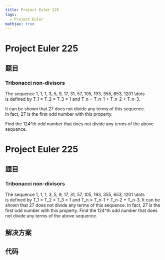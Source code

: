 ```yaml
---
title: Project Euler 225
tags:
  - Project Euler
mathjax: true
---
```

<escape><!-- more --></escape>
    
# Project Euler 225
## 题目
### Tribonacci non-divisors


The sequence 1, 1, 1, 3, 5, 9, 17, 31, 57, 105, 193, 355, 653, 1201 \dots<br />
is defined by T_1 = T_2 = T_3 = 1 and T_<var>n</var> = T_<var>n</var>-1 + T_<var>n</var>-2 + T_<var>n</var>-3.


It can be shown that 27 does not divide any terms of this sequence.<br />In fact, 27 is the first odd number with this property.

Find the 124^th odd number that does not divide any terms of the above sequence.


# Project Euler 225
## 题目
### Tribonacci non-divisors

The sequence 1, 1, 1, 3, 5, 9, 17, 31, 57, 105, 193, 355, 653, 1201 \dots<br>is defined by T_1 = T_2 = T_3 = 1 and T_n = T_n-1 + T_n-2 + T_n-3.
It can be shown that 27 does not divide any terms of this sequence. In fact, 27 is the first odd number with this property.
Find the 124^th odd number that does not divide any terms of the above sequence.


## 解决方案


## 代码



